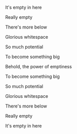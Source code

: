 It's empty in here

Really empty

There's more below

Glorious whitespace

So much potential

To become something big

Behold, the power of emptiness

To become something big

So much potential

Glorious whitespace

There's more below

Really empty

It's empty in here
